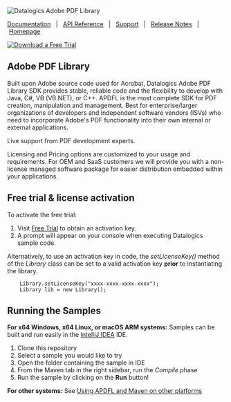 ![Datalogics Adobe PDF Library](https://raw.github.com/datalogics/dl-icons/develop/DLBanner_Nuget.png)

[Documentation](https://dev.datalogics.com/adobe-pdf-library/c-plus-plus/getting-started) &nbsp; | &nbsp; [API Reference](https://docs.datalogics.com/apdfl18/Java/index.html) &nbsp; | &nbsp; [Support](https://www.datalogics.com/tech-support-pdfs/) &nbsp; | &nbsp; [Release Notes](https://docs.datalogics.com/apdfl18/Release_Notes.html) &nbsp; | &nbsp;[Homepage](https://www.datalogics.com)

[![Download a Free Trial](https://img.shields.io/badge/maven%20package-APDFL%20Free%20Trial-blue?style=plastic&logo=apachemaven)](https://central.sonatype.com/artifact/com.datalogics.pdfl/pdfl)

## Adobe PDF Library
Built upon Adobe source code used for Acrobat, Datalogics Adobe PDF Library SDK provides stable, reliable code and the flexibility to develop with Java, C#, VB (VB.NET), or C++. APDFL is the most complete SDK for PDF creation, manipulation and management. Best for enterprise/larger organizations of developers and independent software vendors (ISVs) who need to incorporate Adobe's PDF functionality into their own internal or external applications.

Live support from PDF development experts.

Licensing and Pricing options are customized to your usage and requirements. For OEM and SaaS customers we will provide you with a non-license managed software package for easier distribution embedded within your applications.

## Free trial & license activation

To activate the free trial:
1. Visit [Free Trial](https://www.datalogics.com/pdf-sdk-free-trial) to obtain an activation key.
2. A prompt will appear on your console when executing Datalogics sample code.

Alternatively, to use an activation key in code, the <em>setLicenseKey()</em> method of the <em>Library</em> class can be set to
a valid activation key <b>prior</b> to instantiating the library.
```
    Library.setLicenseKey("xxxx-xxxx-xxxx-xxxx");
    Library lib = new Library();
```

## Running the Samples
**For x64 Windows, x64 Linux, or macOS ARM systems:**
Samples can be built and run easily in the [IntelliJ IDEA](https://www.jetbrains.com/idea/) IDE.

1. Clone this repository
2. Select a sample you would like to try
3. Open the folder containing the sample in IDE
4. From the Maven tab in the right sidebar, run the *Compile* phase
5. Run the sample by clicking on the **Run** button!

**For other systems:**
See [Using APDFL and Maven on other platforms](using_on_other_platforms.md)
